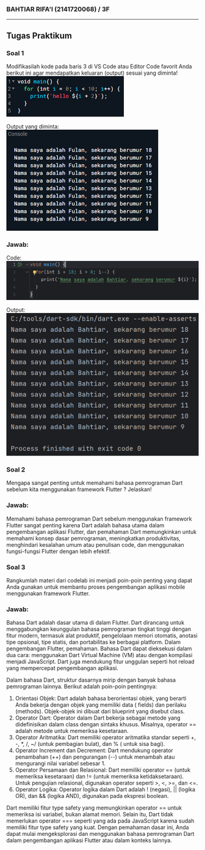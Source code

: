 ### BAHTIAR RIFA'I (2141720068) / 3F

---
## Tugas Praktikum

### Soal 1

Modifikasilah kode pada baris 3 di VS Code atau Editor Code favorit Anda berikut ini agar mendapatkan keluaran (output)
sesuai yang diminta!
![Screenshot code](docs/1_code.png)

Output yang diminta:
![Screenshot result](docs/1_result.png)

### Jawab:

Code:
![Screenshot code_answer](docs/1_answer_code.png)

Output:
![Screenshot result_answer](docs/1_answer_result.png)

### Soal 2

Mengapa sangat penting untuk memahami bahasa pemrograman Dart sebelum kita menggunakan framework Flutter ? Jelaskan!

### Jawab:

Memahami bahasa pemrograman Dart sebelum menggunakan framework Flutter sangat penting karena Dart adalah bahasa utama
dalam pengembangan aplikasi Flutter, dan pemahaman Dart memungkinkan untuk memahami konsep dasar pemrograman,
meningkatkan produktivitas, menghindari kesalahan umum atau penulisan code, dan menggunakan fungsi-fungsi Flutter dengan
lebih efektif.

### Soal 3

Rangkumlah materi dari codelab ini menjadi poin-poin penting yang dapat Anda gunakan untuk membantu proses pengembangan
aplikasi mobile menggunakan framework Flutter.

### Jawab:

Bahasa Dart adalah dasar utama di dalam Flutter. Dart dirancang untuk menggabungkan keunggulan bahasa pemrograman
tingkat tinggi dengan fitur modern, termasuk alat produktif, pengelolaan memori otomatis, anotasi tipe opsional, tipe
statis, dan portabilitas ke berbagai platform. Dalam pengembangan Flutter, pemahaman. Bahasa Dart dapat dieksekusi dalam dua cara: menggunakan Dart Virtual Machine (VM) atau dengan kompilasi menjadi
JavaScript. Dart juga mendukung fitur unggulan seperti hot reload yang mempercepat pengembangan aplikasi.

Dalam bahasa Dart, struktur dasarnya mirip dengan banyak bahasa pemrograman lainnya. Berikut adalah poin-poin
pentingnya:

1. Orientasi Objek: Dart adalah bahasa berorientasi objek, yang berarti Anda bekerja dengan objek yang memiliki data (
   fields) dan perilaku (methods). Objek-objek ini dibuat dari blueprint yang disebut class.
2. Operator Dart: Operator dalam Dart bekerja sebagai metode yang didefinisikan dalam class dengan sintaks khusus.
   Misalnya, operator == adalah metode untuk memeriksa kesetaraan.
3. Operator Aritmatika: Dart memiliki operator aritmatika standar seperti +, -, *, /, ~/ (untuk pembagian bulat),
   dan % (
   untuk sisa bagi).
4. Operator Increment dan Decrement: Dart mendukung operator penambahan (++) dan pengurangan (--) untuk menambah atau
   mengurangi nilai variabel sebesar 1.
5. Operator Persamaan dan Relasional: Dart memiliki operator == (untuk memeriksa kesetaraan) dan != (untuk memeriksa
   ketidaksetaraan). Untuk pengujian relasional, digunakan operator seperti >, <, >=, dan <=.
6. Operator Logika: Operator logika dalam Dart adalah ! (negasi), || (logika OR), dan && (logika AND), digunakan pada
   ekspresi boolean.

Dart memiliki fitur type safety yang memungkinkan operator == untuk memeriksa isi variabel, bukan alamat memori. Selain
itu, Dart tidak memerlukan operator === seperti yang ada pada JavaScript karena sudah memiliki fitur type safety yang
kuat.
Dengan pemahaman dasar ini, Anda dapat mulai mengeksplorasi dan menggunakan bahasa pemrograman Dart dalam pengembangan
aplikasi Flutter atau dalam konteks lainnya.